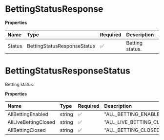 # BettingStatusResponse

**Properties**

| Name   | Type                        | Required | Description     |
| :----- | :-------------------------- | :------- | :-------------- |
| Status | BettingStatusResponseStatus | ✅       | Betting status. |

# BettingStatusResponseStatus

Betting status.

**Properties**

| Name                 | Type   | Required | Description               |
| :------------------- | :----- | :------- | :------------------------ |
| AllBettingEnabled    | string | ✅       | "ALL_BETTING_ENABLED"     |
| AllLiveBettingClosed | string | ✅       | "ALL_LIVE_BETTING_CLOSED" |
| AllBettingClosed     | string | ✅       | "ALL_BETTING_CLOSED"      |

<!-- This file was generated by liblab | https://liblab.com/ -->
